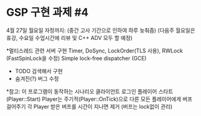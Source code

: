 # GSP 구현 과제 #4

4월 27일 월요일 자정까지: (중간 고사 기간으로 인하여 하루 늦춰즘)
(다음주 월요일은 휴강, 수요일 수업시간에 리뷰 및 C++ ADV 모두 할 예정)

*멀티스레드 관련 서버 구현
Timer, DoSync, LockOrder(TLS 사용), RWLock (FastSpinLock을 수정)
Simple lock-free dispatcher (GCE)
  - TODO 검색해서 구현
  - 숨겨진(?) 버그 수정

*참고: 이 프로그램이 동작하는 시나리오
클라이언트 로그인 
플레이어 스타트 (Player::Start) 
Player는 주기적(Player::OnTick)으로 다른 모든 플레이어에게 버프 걸어주기 
각 Player 받은 버프를 시간이 지나면 제거 (버프는 lock없이 관리)



